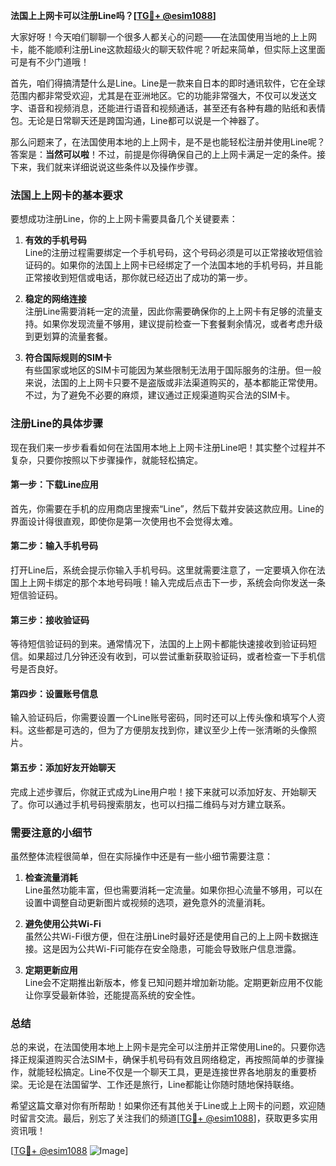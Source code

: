 **法国上上网卡可以注册Line吗？[[TG💪+ @esim1088](https://t.me/s/esim1088)]**

大家好呀！今天咱们聊聊一个很多人都关心的问题——在法国使用当地的上上网卡，能不能顺利注册Line这款超级火的聊天软件呢？听起来简单，但实际上这里面可是有不少门道哦！

首先，咱们得搞清楚什么是Line。Line是一款来自日本的即时通讯软件，它在全球范围内都非常受欢迎，尤其是在亚洲地区。它的功能非常强大，不仅可以发送文字、语音和视频消息，还能进行语音和视频通话，甚至还有各种有趣的贴纸和表情包。无论是日常聊天还是跨国沟通，Line都可以说是一个神器了。

那么问题来了，在法国使用本地的上上网卡，是不是也能轻松注册并使用Line呢？答案是：**当然可以啦**！不过，前提是你得确保自己的上上网卡满足一定的条件。接下来，我们就来详细说说这些条件以及操作步骤。

### 法国上上网卡的基本要求

要想成功注册Line，你的上上网卡需要具备几个关键要素：

1. **有效的手机号码**  
   Line的注册过程需要绑定一个手机号码，这个号码必须是可以正常接收短信验证码的。如果你的法国上上网卡已经绑定了一个法国本地的手机号码，并且能正常接收到短信或电话，那你就已经迈出了成功的第一步。

2. **稳定的网络连接**  
   注册Line需要消耗一定的流量，因此你需要确保你的上上网卡有足够的流量支持。如果你发现流量不够用，建议提前检查一下套餐剩余情况，或者考虑升级到更划算的流量套餐。

3. **符合国际规则的SIM卡**  
   有些国家或地区的SIM卡可能因为某些限制无法用于国际服务的注册。但一般来说，法国的上上网卡只要不是盗版或非法渠道购买的，基本都能正常使用。不过，为了避免不必要的麻烦，建议通过正规渠道购买合法的SIM卡。

### 注册Line的具体步骤

现在我们来一步步看看如何在法国用本地上上网卡注册Line吧！其实整个过程并不复杂，只要你按照以下步骤操作，就能轻松搞定。

#### 第一步：下载Line应用
首先，你需要在手机的应用商店里搜索“Line”，然后下载并安装这款应用。Line的界面设计得很直观，即使你是第一次使用也不会觉得太难。

#### 第二步：输入手机号码
打开Line后，系统会提示你输入手机号码。这里就需要注意了，一定要填入你在法国上上网卡绑定的那个本地号码哦！输入完成后点击下一步，系统会向你发送一条短信验证码。

#### 第三步：接收验证码
等待短信验证码的到来。通常情况下，法国的上上网卡都能快速接收到验证码短信。如果超过几分钟还没有收到，可以尝试重新获取验证码，或者检查一下手机信号是否良好。

#### 第四步：设置账号信息
输入验证码后，你需要设置一个Line账号密码，同时还可以上传头像和填写个人资料。这些都是可选的，但为了方便朋友找到你，建议至少上传一张清晰的头像照片。

#### 第五步：添加好友开始聊天
完成上述步骤后，你就正式成为Line用户啦！接下来就可以添加好友、开始聊天了。你可以通过手机号码搜索朋友，也可以扫描二维码与对方建立联系。

### 需要注意的小细节

虽然整体流程很简单，但在实际操作中还是有一些小细节需要注意：

1. **检查流量消耗**  
   Line虽然功能丰富，但也需要消耗一定流量。如果你担心流量不够用，可以在设置中调整自动更新图片或视频的选项，避免意外的流量消耗。

2. **避免使用公共Wi-Fi**  
   虽然公共Wi-Fi很方便，但在注册Line时最好还是使用自己的上上网卡数据连接。这是因为公共Wi-Fi可能存在安全隐患，可能会导致账户信息泄露。

3. **定期更新应用**  
   Line会不定期推出新版本，修复已知问题并增加新功能。定期更新应用不仅能让你享受最新体验，还能提高系统的安全性。

### 总结

总的来说，在法国使用本地上上网卡是完全可以注册并正常使用Line的。只要你选择正规渠道购买合法SIM卡，确保手机号码有效且网络稳定，再按照简单的步骤操作，就能轻松搞定。Line不仅是一个聊天工具，更是连接世界各地朋友的重要桥梁。无论是在法国留学、工作还是旅行，Line都能让你随时随地保持联络。

希望这篇文章对你有所帮助！如果你还有其他关于Line或上上网卡的问题，欢迎随时留言交流。最后，别忘了关注我们的频道[[TG💪+ @esim1088](https://t.me/s/esim1088)]，获取更多实用资讯哦！

[[TG💪+ @esim1088](https://t.me/s/esim1088) ![Image](https://i.postimg.cc/4NQfJmqS/Snipaste-2025-05-13-00-14-12.png)]